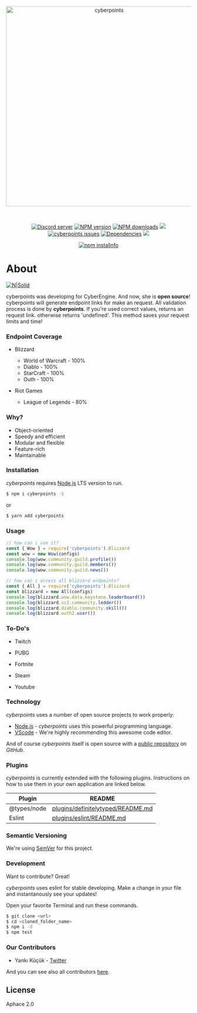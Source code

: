 <div align="center">
  <br />
  <p>
    <a href="https://discord.gg/fGPcybt"><img src="https://image.ibb.co/mDgm3U/cpoints.png" width="546" alt="cyberpoints" /></a>
  </p>
  <br />
  <p>
    <a href="https://discord.gg/fGPcybt"><img src="https://discordapp.com/api/guilds/483516135485210624/embed.png" alt="Discord server" /></a>
    <a href="https://www.npmjs.com/package/cyberpoints"><img src="https://img.shields.io/npm/v/cyberpoints.svg?maxAge=3600" alt="NPM version" /></a>
    <a href="https://www.npmjs.com/package/cyberpoints"><img src="https://img.shields.io/npm/dt/cyberpoints.svg?maxAge=3600" alt="NPM downloads" /></a>
    <a href="https://www.codacy.com/project/kendinikertenkelebek/cyberpoints/dashboard?utm_source=github.com&amp;utm_medium=referral&amp;utm_content=kendinikertenkelebek/cyberpoints&amp;utm_campaign=Badge_Grade_Dashboard"><img src="https://api.codacy.com/project/badge/Grade/94d13281601744a38cd43fb2b90a055e"/></a>
    <a href="https://github.com/kendinikertenkelebek/cyberpoints/issues"><img src="https://img.shields.io/github/issues/kendinikertenkelebek/cyberpoints.svg" alt="cyberpoints issues"></a>
    <a href="https://david-dm.org/kendinikertenkelebek/cyberpoints"><img src="https://david-dm.org/kendinikertenkelebek/cyberpoints/status.svg?maxAge=3600" alt="Dependencies" /></a>
    <a href="https://greenkeeper.io/"><img src="https://badges.greenkeeper.io/kendinikertenkelebek/cyberpoints.svg" /></a>
  </p>
  <p>
    <a href="https://nodei.co/npm/cyberpoints/"><img src="https://nodei.co/npm/cyberpoints.png?downloads=true&downloadRank=true&stars=true" alt="npm installnfo" /></a>
  </p>
</div>

# About

[![N|Solid](https://cldup.com/dTxpPi9lDf.thumb.png)](https://nodesource.com/products/nsolid)

cyberpoints was developing for CyberEngine. And now, she is **open source**! cyberpoints will generate endpoint links for make an request. All validation process is done by **cyberpoints**.
If you're used correct values, returns an request link. otherwise returns 'undefined'. This method saves your request limits and time!

### Endpoint Coverage

- Blizzard

  - World of Warcraft - 100%
  - Diablo - 100%
  - StarCraft - 100%
  - Outh - 100%

- Riot Games

  - League of Legends - 80%

### Why?

- Object-oriented
- Speedy and efficient
- Modular and flexible
- Feature-rich
- Maintainable

### Installation

_cyberpoints_ requires [Node.js](https://nodejs.org/en/download/) LTS version to run.

```sh
$ npm i cyberpoints -S
```

or

```sh
$ yarn add cyberpoints
```

### Usage

```js
// how can i use it?
const { Wow } = require('cyberpoints').Blizzard
const wow = new Wow(configs)
console.log(wow.community.guild.profile())
console.log(wow.community.guild.members())
console.log(wow.community.guild.news())

// how can i access all blizzard endpoints?
const { All } = require('cyberpoints').Blizzard
const blizzard = new All(configs)
console.log(blizzard.wow.data.keystone.leaderboard())
console.log(blizzard.sc2.community.ledder())
console.log(blizzard.diablo.community.skill())
console.log(blizzard.outh2.user())
```

### To-Do's

- Twitch

- PUBG

- Fortnite

- Steam

- Youtube

### Technology

_cyberpoints_ uses a number of open source projects to work properly:

- [Node.js] - _cyberpoints_ uses this powerful programming language.
- [VScode] - We're highly recommending this awesome code editor.

And of course _cyberpoints_ itself is open source with a [public repository][repository] on _GitHub_.

### Plugins

_cyberpoints_ is currently extended with the following plugins. Instructions on how to use them in your own application are linked below.

| Plugin      | README                                    |
| ----------- | ----------------------------------------- |
| @types/node | [plugins/definitelytyped/README.md][pldt] |
| Eslint      | [plugins/eslint/README.md][plge]          |

### Semantic Versioning

We're using [SemVer][semver] for this project.

### Development

Want to contribute? Great!

_cyberpoints_ uses eslint for stable developing.
Make a change in your file and instantanously see your updates!

Open your favorite Terminal and run these commands.

```sh
$ git clone <url>
$ cd <cloned_folder_name>
$ npm i -d
$ npm test
```

### Our Contributors

- Yankı Küçük - [Twitter][yk]

And you can see also all contributors [here][contributors].

[twitter]: https://developer.twitter.com/en/docs/basics/twitter-ids.html
[node.js]: http://nodejs.org
[vscode]: https://code.visualstudio.com/insiders/
[repository]: https://github.com/kendinikertenkelebek/cyberpoints
[pldt]: https://github.com/DefinitelyTyped/DefinitelyTyped/blob/master/README.md
[plge]: https://github.com/eslint/eslint/blob/master/README.md
[semver]: https://semver.org
[yk]: https://twitter.com/seviyorumstop
[contributors]: https://github.com/kendinikertenkelebek/cyberpoints/graphs/contributors

## License

Aphace 2.0

